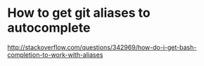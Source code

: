 # How to get git aliases to autocomplete

http://stackoverflow.com/questions/342969/how-do-i-get-bash-completion-to-work-with-aliases

